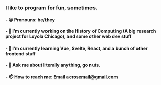 ### I like to program for fun, sometimes.

#### - 😀 Pronouns: he/they
#### - 🔭 I’m currently working on the History of Computing (A big research project for Loyola Chicago), and some other web dev stuff
#### - 🌱 I’m currently learning Vue, Svelte, React, and a bunch of other frontend stuff
#### - 💬 Ask me about literally anything, go nuts.
#### - 📫 How to reach me: Email acrosemail@gmail.com 
